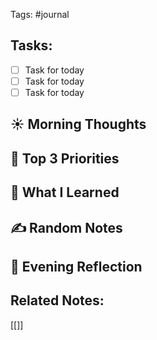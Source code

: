 Tags: #journal

## Tasks:
- [ ] Task for today
- [ ] Task for today
- [ ] Task for today

## ☀️ Morning Thoughts


## 🎯 Top 3 Priorities


## 💭 What I Learned


## ✍️ Random Notes


## 🌙 Evening Reflection


## Related Notes: 
[[]]